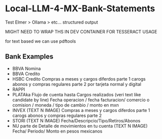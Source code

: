 # Local-LLM-4-MX-Bank-Statements
Test Elmer > Ollama > etc... structured output

MIGHT NEED TO WRAP THS IN DEV CONTAINER FOR TESSERACT USAGE

for text based we can use pdftools

## Bank Examples

- BBVA Nomina
- BBVA Credito
- HSBC Credito
  Compras a meses y cargos diferdos parte 1
  carogs abonos y compras regulares parte 2 por tarjeta normal y digital
- RAPPI
- PLATAka
  Flujo de cuenta hasta Cargos realizados  (veri text like candidate by line)
  Fecha operacion / fecha facturacion/ comercio o comision / moneda / tipo de cambio / monto en mxn
- INVEX  (TEXT N IMAGE)
  Compras a meses y cargos diferdos parte 1
  carogs abonos y compras regulares parte 2
- STORI (TEXT N IMAGE)
    Fecha/Descripcio/Tipo/Retiros/Abonos
- NU parte de Detalle de movimientos en tu cuenta  (TEXT N IMAGE)
  Fecha/ Periodo/ Monto en pesos mexicanos